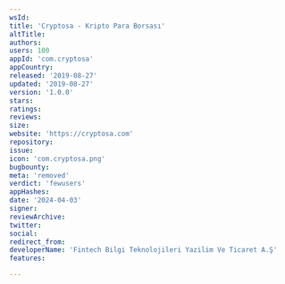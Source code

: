 ```yaml
---
wsId: 
title: 'Cryptosa - Kripto Para Borsası'
altTitle: 
authors: 
users: 100
appId: 'com.cryptosa'
appCountry: 
released: '2019-08-27'
updated: '2019-08-27'
version: '1.0.0'
stars: 
ratings: 
reviews: 
size: 
website: 'https://cryptosa.com'
repository: 
issue: 
icon: 'com.cryptosa.png'
bugbounty: 
meta: 'removed'
verdict: 'fewusers'
appHashes: 
date: '2024-04-03'
signer: 
reviewArchive: 
twitter: 
social: 
redirect_from: 
developerName: 'Fintech Bilgi Teknolojileri Yazilim Ve Ticaret A.Ş'
features: 

---
```


